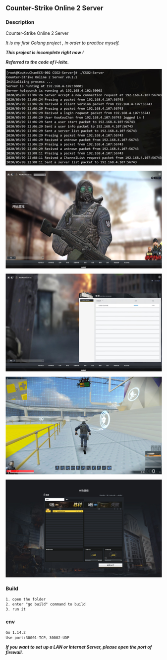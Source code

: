 ## Counter-Strike Online 2 Server 

### Description

Counter-Strike Online 2 Server

*It is my first Golang project , in order to practice myself.*

***This project is incomplete right now !***

***Referred to the code of l-leite.***

![Image](./photos/main.png)

![Image](./photos/intro.png)

![Image](./photos/channel.png)

![Image](./photos/ingame.jpg)

![Image](./photos/result.jpg)

### Build

    1. open the folder
    2. enter "go build" command to build
    3. run it

### env

    Go 1.14.2
    Use port:30001-TCP、30002-UDP

***If you want to set up a LAN or Internet Server, please open the port of firewall.***
